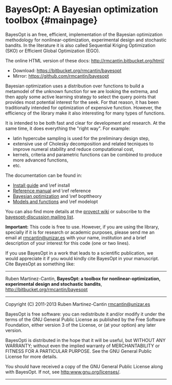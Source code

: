 BayesOpt: A Bayesian optimization toolbox            {#mainpage}
=========================================

BayesOpt is an free, efficient, implementation of the Bayesian
optimization methodology for nonlinear-optimization, experimental
design and stochastic bandits. In the literature it is also called
Sequential Kriging Optimization (SKO) or Efficient Global
Optimization (EGO). 

The online HTML version of these docs:
<http://rmcantin.bitbucket.org/html/>

- Download: <https://bitbucket.org/rmcantin/bayesopt>
- Mirror: <https://github.com/rmcantin/bayesopt>

Bayesian optimization uses a distribution over functions to build a
metamodel of the unknown function for we are looking the extrema,
and then apply some active learning strategy to select the query
points that provides most potential interest for the seek. For that
reason, it has been traditionally intended for optimization of
expensive function. However, the efficiency of the library make it
also interesting for many types of functions.

It is intended to be both fast and clear for development and
research. At the same time, it does everything the "right way". For
example:

- latin hypercube sampling is used for the preliminary design step,
- extensive use of Cholesky decomposition and related tecniques to 
  improve numeral stability and reduce computational cost,
- kernels, criteria and parametric functions can be combined to 
  produce more advanced functions,
- etc.

The documentation can be found in:

- [Install guide](http://rmcantin.bitbucket.org/html/install.html) and \ref install
- [Reference manual](http://rmcantin.bitbucket.org/html/reference.html)  and \ref reference
- [Bayesian optimization](http://rmcantin.bitbucket.org/html/bopttheory.html) and \ref bopttheory
- [Models and functions](http://rmcantin.bitbucket.org/html/modelopt.html) and \ref modelopt

You can also find more details at the [proyect
wiki](http://bitbucket.org/rmcantin/bayesopt/wiki/Home) or subscribe
to the [bayesopt-discussion mailing
list](https://groups.google.com/forum/#!forum/bayesopt-discussion).

**Important:** This code is free to use. However, if you are using the
library, specially if it is for research or academic purposes, please
send me an email at <rmcantin@unizar.es> with your name, institution
and a brief description of your interest for this code (one or two
lines).

If you use BayesOpt in a work that leads to a scientific publication,
we would appreciate it if you would kindly cite BayesOpt in your
manuscript. Cite BayesOpt as something like:

----------------------------------------------------------------------

Ruben Martinez-Cantin, **BayesOpt: a toolbox for
nonlinear-optimization, experimental design and stochastic bandits**,
<http://bitbucket.org/rmcantin/bayesopt>

----------------------------------------------------------------------

Copyright (C) 2011-2013 Ruben Martinez-Cantin <rmcantin@unizar.es>

BayesOpt is free software: you can redistribute it and/or modify it
under the terms of the GNU General Public License as published by the
Free Software Foundation, either version 3 of the License, or (at your
option) any later version.

BayesOpti is distributed in the hope that it will be useful, but
WITHOUT ANY WARRANTY; without even the implied warranty of
MERCHANTABILITY or FITNESS FOR A PARTICULAR PURPOSE. See the GNU
General Public License for more details.

You should have received a copy of the GNU General Public License
along with BayesOpt. If not, see <http:www.gnu.org/licenses/>.

----------------------------------------------------------------------